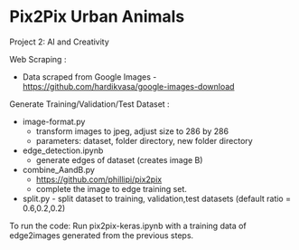 # Pix2Pix Urban Animals

Project 2: AI and Creativity

Web Scraping :
- Data scraped from Google Images
	-https://github.com/hardikvasa/google-images-download
	
Generate Training/Validation/Test Dataset :

- image-format.py 
	- transform images to jpeg, adjust size to 286 by 286
	- parameters: dataset, folder directory, new folder directory
- edge_detection.ipynb 
	- generate edges of dataset (creates image B)
- combine_AandB.py
	- https://github.com/phillipi/pix2pix
	- complete the image to edge training set.
- split.py - split dataset to training, validation,test datasets (default ratio = 0.6,0.2,0.2)

To run the code:
 Run pix2pix-keras.ipynb with a training data of edge2images generated from the previous steps.

